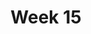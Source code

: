 ---
title: Week 15
days:
  - date: 2024-04-22
    events:
      "**Lecture 36**{: .label .label-lec} wrapping up part III":
  - date: 2023-04-24
    events:
      "**Lecture 37**{: .label .label-lec} Structured Review ":
      "**Lab**{: .label .label-lab} Final Review ":
  - date: 2023-04-26
    events:
      "**Lecture 38**{: .label .label-lec} Gameshow Review ": 
---